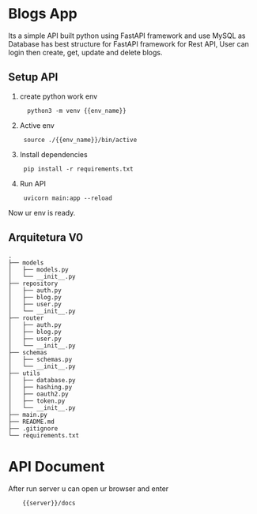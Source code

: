 # Blogs App

Its a simple API built python using FastAPI framework and use MySQL as Database has best structure for FastAPI framework for Rest API, User can login then create, get, update and delete blogs.


## Setup API

1. create python work env

         python3 -m venv {{env_name}}

2. Active env

        source ./{{env_name}}/bin/active

3. Install dependencies

        pip install -r requirements.txt

4. Run API

        uvicorn main:app --reload


Now ur env is ready.


## Arquitetura V0

```shell
.
├── models
│   ├── models.py
│   └── __init__.py
├── repository
│   ├── auth.py
│   ├── blog.py
│   ├── user.py
│   └── __init__.py
├── router
│   ├── auth.py
│   ├── blog.py
│   ├── user.py
│   └── __init__.py
├── schemas
│   ├── schemas.py
│   └── __init__.py
├── utils
│   ├── database.py
│   ├── hashing.py
│   ├── oauth2.py
│   ├── token.py
│   └── __init__.py
├── main.py
├── README.md
├── .gitignore
└── requirements.txt
```

# API Document
After run server u can open ur browser and enter

        {{server}}/docs
